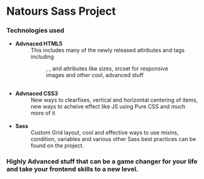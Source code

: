 <h1>Natours Sass Project</h1>

<h3>Technologies used</h3>
<ul>
  <li>
    <b>Advnaced HTML5</b>
    <dd>This includes many of the newly released attributes and tags including <figure>, <picture>, and attributes like sizes,         srcset for responsive images and other cool, advanced stuff</dd>
  </li>
     <br/>
  <li>
    <b>Advnaced CSS3</b>
    <dd>New ways to clearfixes, vertical and horizontal centering of items, new ways to acheive effect like JS using Pure CSS and much more of it</dd>
  </li>

   <br/>
  <li>
    <b>Sass</b>
    <dd>Custom Grid layout, cool and effective ways to use mixins, condition, variables and various other Sass best practices can be found on the project.</dd>
  </li>
</ul>

<h3>Highly Advanced stuff that can be a game changer for your life and take your frontend skills to a new level.</h3>
